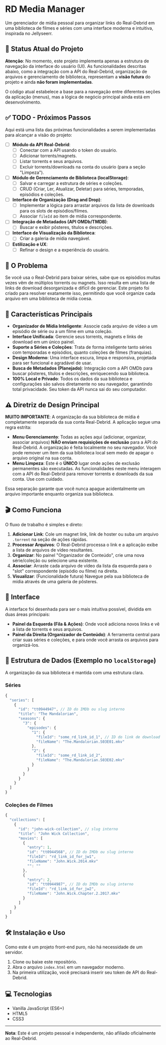# RD Media Manager

Um gerenciador de mídia pessoal para organizar links do Real-Debrid em uma biblioteca de filmes e séries com uma interface moderna e intuitiva, inspirada no Jellyseerr.

## 🚧 Status Atual do Projeto

**Atenção**: No momento, este projeto implementa apenas a estrutura de navegação da interface do usuário (UI). As funcionalidades descritas abaixo, como a integração com a API do Real-Debrid, organização de arquivos e gerenciamento de biblioteca, representam a **visão futura** do projeto e ainda **não foram implementadas**.

O código atual estabelece a base para a navegação entre diferentes seções da aplicação (menus), mas a lógica de negócio principal ainda está em desenvolvimento.

## ✅ TODO - Próximos Passos

Aqui está uma lista das próximas funcionalidades a serem implementadas para alcançar a visão do projeto:

- [ ] **Módulo da API Real-Debrid**:
  - [ ] Conectar com a API usando o token do usuário.
  - [ ] Adicionar torrents/magnets.
  - [ ] Listar torrents e seus arquivos.
  - [ ] Excluir torrents/downloads na conta do usuário (para a seção "Limpeza").
- [ ] **Módulo de Gerenciamento de Biblioteca (localStorage)**:
  - [ ] Salvar e carregar a estrutura de séries e coleções.
  - [ ] CRUD (Criar, Ler, Atualizar, Deletar) para séries, temporadas, episódios e coleções.
- [ ] **Interface de Organização (Drag and Drop)**:
  - [ ] Implementar a lógica para arrastar arquivos da lista de downloads para os slots de episódios/filmes.
  - [ ] Associar `fileId` ao item de mídia correspondente.
- [ ] **Integração de Metadados (API OMDb/TMDB)**:
  - [ ] Buscar e exibir pôsteres, títulos e descrições.
- [ ] **Interface de Visualização da Biblioteca**:
  - [ ] Criar a galeria de mídia navegável.
- [ ] **Estilização e UX**:
  - [ ] Refinar o design e a experiência do usuário.

## 🎯 O Problema

Se você usa o Real-Debrid para baixar séries, sabe que os episódios muitas vezes vêm de múltiplos torrents ou magnets. Isso resulta em uma lista de links de download desorganizada e difícil de gerenciar. Este projeto foi criado para resolver exatamente isso, permitindo que você organize cada arquivo em uma biblioteca de mídia coesa.

## 🚀 Características Principais

- **Organizador de Mídia Inteligente**: Associe cada arquivo de vídeo a um episódio de série ou a um filme em uma coleção.
- **Interface Unificada**: Gerencie seus torrents, magnets e links de download em um único painel.
- **Suporte a Séries e Coleções**: Trata de forma inteligente tanto séries com temporadas e episódios, quanto coleções de filmes (franquias).
- **Design Moderno**: Uma interface escura, limpa e responsiva, projetada para ser funcional e agradável de usar.
- **Busca de Metadados (Planejado)**: Integração com a API OMDb para buscar pôsteres, títulos e descrições, enriquecendo sua biblioteca.
- **100% Local e Privado**: Todos os dados da sua biblioteca e configurações são salvos diretamente no seu navegador, garantindo total privacidade. Seu token da API nunca sai do seu computador.

## ⚠️ Diretriz de Design Principal

**MUITO IMPORTANTE**: A organização da sua biblioteca de mídia é completamente separada da sua conta Real-Debrid. A aplicação segue uma regra estrita:

- **Menu Gerenciamento**: Todas as ações aqui (adicionar, organizar, associar arquivos) **NÃO enviam requisições de exclusão** para a API do Real-Debrid. A organização é feita localmente no seu navegador. Você pode remover um item da sua biblioteca local sem medo de apagar o arquivo original na sua conta.
- **Menu Limpeza**: Este é o **ÚNICO** lugar onde ações de exclusão permanentes são executadas. As funcionalidades neste menu interagem com a API do Real-Debrid para remover torrents e downloads da sua conta. Use com cuidado.

Essa separação garante que você nunca apague acidentalmente um arquivo importante enquanto organiza sua biblioteca.

## 🎬 Como Funciona

O fluxo de trabalho é simples e direto:

1.  **Adicionar Link**: Cole um magnet link, link de hoster ou suba um arquivo `.torrent` na seção de ações rápidas.
2.  **Processar Arquivos**: O Real-Debrid processa o link e a aplicação exibe a lista de arquivos de vídeo resultantes.
3.  **Organizar**: No painel "Organizador de Conteúdo", crie uma nova série/coleção ou selecione uma existente.
4.  **Associar**: Arraste cada arquivo de vídeo da lista da esquerda para o "slot" correspondente (episódio ou filme) na direita.
5.  **Visualizar**: (Funcionalidade futura) Navegue pela sua biblioteca de mídia através de uma galeria de pôsteres.

## 🎨 Interface

A interface foi desenhada para ser o mais intuitiva possível, dividida em duas áreas principais:

- **Painel da Esquerda (Fila & Ações)**: Onde você adiciona novos links e vê a lista de torrents e seus arquivos.
- **Painel da Direita (Organizador de Conteúdo)**: A ferramenta central para criar suas séries e coleções, e para onde você arrasta os arquivos para organizá-los.

## 💾 Estrutura de Dados (Exemplo no `localStorage`)

A organização da sua biblioteca é mantida com uma estrutura clara.

### Séries

```javascript
{
  "series": [
    {
      "id": "tt0944947", // ID do IMDb ou slug interno
      "title": "The Mandalorian",
      "seasons": {
        "3": {
          "episodes": {
            "1": {
              "fileId": "some_rd_link_id_1", // ID do link de download
              "fileName": "The.Mandalorian.S03E01.mkv"
            },
            "2": {
              "fileId": "some_rd_link_id_2",
              "fileName": "The.Mandalorian.S03E02.mkv"
            }
          }
        }
      }
    }
  ]
}
```

### Coleções de Filmes

```javascript
{
  "collections": [
    {
      "id": "john-wick-collection", // slug interno
      "title": "John Wick Collection",
      "movies": [
        {
          "entry": 1,
          "id": "tt0944568", // ID do IMDb ou slug interno
          "fileId": "rd_link_id_for_jw1",
          "fileName": "John.Wick.2014.mkv"
          "": ""
        },
        {
          "entry": 2,
          "id": "tt0944987", // ID do IMDb ou slug interno
          "fileId": "rd_link_id_for_jw2",
          "fileName": "John.Wick.Chapter.2.2017.mkv"
        }
      ]
    }
  ]
}
```

## 🛠️ Instalação e Uso

Como este é um projeto front-end puro, não há necessidade de um servidor.

1.  Clone ou baixe este repositório.
2.  Abra o arquivo `index.html` em um navegador moderno.
3.  Na primeira utilização, você precisará inserir seu token de API do Real-Debrid.

## 💻 Tecnologias

- Vanilla JavaScript (ES6+)
- HTML5
- CSS3

---

**Nota**: Este é um projeto pessoal e independente, não afiliado oficialmente ao Real-Debrid.
